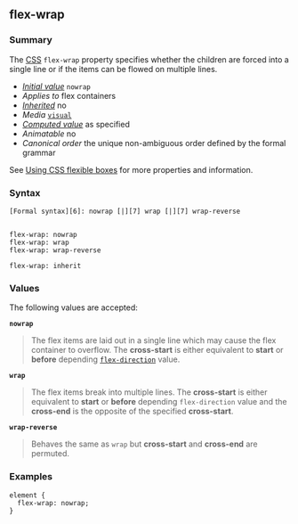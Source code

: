 ## flex-wrap

### Summary

The [CSS][0] `flex-wrap` property specifies whether the children are forced into a single line or if the items can be flowed on multiple lines.

* _[Initial value][1]_ `nowrap` 
* _Applies to_ flex containers 
* _[Inherited][2]_ no 
* _Media_ [`visual`][3] 
* _[Computed value][4]_ as specified 
* _Animatable_ no 
* _Canonical order_ the unique non-ambiguous order defined by the formal grammar

See [Using CSS flexible boxes][5] for more properties and information.

### Syntax

    [Formal syntax][6]: nowrap [|][7] wrap [|][7] wrap-reverse
    

    flex-wrap: nowrap
    flex-wrap: wrap
    flex-wrap: wrap-reverse
    
    flex-wrap: inherit
    

### Values

The following values are accepted:

**`nowrap`**

> The flex items are laid out in a single line which may cause the flex container to overflow. The **cross-start** is either equivalent to **start** or **before** depending [`flex-direction`][8] value.

**`wrap`**

> The flex items break into multiple lines. The **cross-start** is either equivalent to **start** or **before** depending `flex-direction` value and the **cross-end** is the opposite of the specified **cross-start**.

**`wrap-reverse`**

> Behaves the same as `wrap` but **cross-start** and **cross-end** are permuted.

### Examples

    element {
      flex-wrap: nowrap;
    }
    



[0]: https://developer.mozilla.org/en/docs/CSS "CSS"
[1]: https://developer.mozilla.org/en/docs/CSS/initial_value
[2]: https://developer.mozilla.org/en/docs/CSS/inheritance
[3]: https://developer.mozilla.org/en/docs/CSS/@media#Media_groups
[4]: https://developer.mozilla.org/en/docs/CSS/computed_value
[5]: https://developer.mozilla.org/en/CSS/Using_CSS_flexible_boxes "https://developer.mozilla.org/en/CSS/Using_CSS_flexible_boxes"
[6]: https://developer.mozilla.org/en/docs/CSS/Value_definition_syntax "https://developer.mozilla.org/en/docs/CSS/Value_definition_syntax"
[7]: https://developer.mozilla.org/en/docs/CSS/Value_definition_syntax#Single_bar "Single bar: the two entities are optional, but exactly one must be present."
[8]: https://developer.mozilla.org/en/docs/Web/CSS/flex-direction